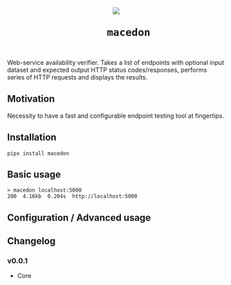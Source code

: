 <h1 align="center">
  <img src="https://user-images.githubusercontent.com/50381946/167810957-14b78013-00cf-436e-b535-d2b89f881c44.png">
  <br>
  <code>
    macedon
  </code>
  <br>
</h1>

Web-service availability verifier. Takes a list of endpoints with optional input dataset and expected output HTTP status codes/responses, performs series of HTTP requests and displays the results.

## Motivation

Necessity to have a fast and configurable endpoint testing tool at fingertips.

## Installation

    pipx install macedon

## Basic usage

    > macedon localhost:5000
    200  4.16kb  0.204s  http://localhost:5000

## Configuration / Advanced usage



## Changelog

### v0.0.1

- Core
